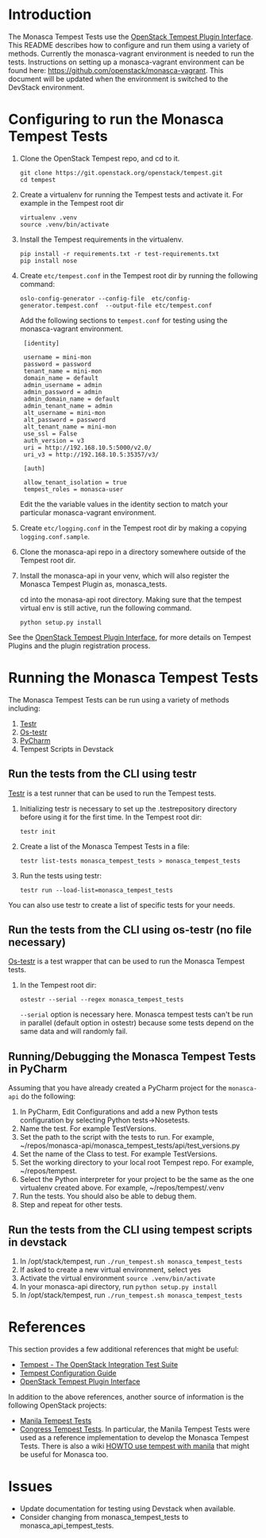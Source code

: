 # Introduction
The Monasca Tempest Tests use the [OpenStack Tempest Plugin Interface](http://docs.openstack.org/developer/tempest/plugin.html). This README describes how to configure and run them using a variety of methods.
Currently the monasca-vagrant environment is needed to run the tests. Instructions on setting up a monasca-vagrant environment can be found here: https://github.com/openstack/monasca-vagrant. This document will be updated when the environment is switched to the DevStack environment.

# Configuring to run the Monasca Tempest Tests
1. Clone the OpenStack Tempest repo, and cd to it.

   ```
   git clone https://git.openstack.org/openstack/tempest.git
   cd tempest
   ```
2. Create a virtualenv for running the Tempest tests and activate it. For example in the Tempest root dir

    ```
    virtualenv .venv
    source .venv/bin/activate
    ```
3. Install the Tempest requirements in the virtualenv.

    ```
    pip install -r requirements.txt -r test-requirements.txt
    pip install nose
    ```
4. Create ```etc/tempest.conf``` in the Tempest root dir by running the following command:

    ```
    oslo-config-generator --config-file  etc/config-generator.tempest.conf  --output-file etc/tempest.conf
    ```

    Add the following sections to ```tempest.conf``` for testing using the monasca-vagrant environment.

   ```
    [identity]

    username = mini-mon
    password = password
    tenant_name = mini-mon
    domain_name = default
    admin_username = admin
    admin_password = admin
    admin_domain_name = default
    admin_tenant_name = admin
    alt_username = mini-mon
    alt_password = password
    alt_tenant_name = mini-mon
    use_ssl = False
    auth_version = v3
    uri = http://192.168.10.5:5000/v2.0/
    uri_v3 = http://192.168.10.5:35357/v3/

    [auth]

    allow_tenant_isolation = true
    tempest_roles = monasca-user

    ```

    Edit the the variable values in the identity section to match your particular monasca-vagrant environment.

5. Create ```etc/logging.conf``` in the Tempest root dir by making a copying ```logging.conf.sample```.

6. Clone the monasca-api repo in a directory somewhere outside of the Tempest root dir.

7. Install the monasca-api in your venv, which will also register
   the Monasca Tempest Plugin as, monasca_tests.

   cd into the monasa-api root directory. Making sure that the tempest virtual env is still active,
   run the following command.

    ```
    python setup.py install
    ```

See the [OpenStack Tempest Plugin Interface](http://docs.openstack.org/developer/tempest/plugin.html), for more details on Tempest Plugins and the plugin registration process.

# Running the Monasca Tempest Tests
The Monasca Tempest Tests can be run using a variety of methods including:
1. [Testr](https://wiki.openstack.org/wiki/Testr)
2. [Os-testr](http://docs.openstack.org/developer/os-testr/)
3. [PyCharm](https://www.jetbrains.com/pycharm/)
4. Tempest Scripts in Devstack

## Run the tests from the CLI using testr

[Testr](https://wiki.openstack.org/wiki/Testr) is a test runner that can be used to run the Tempest tests.

1. Initializing testr is necessary to set up the .testrepository directory before using it for the first time. In the Tempest root dir:

    ```
    testr init
    ```

2. Create a list of the Monasca Tempest Tests in a file:
    
    ```
    testr list-tests monasca_tempest_tests > monasca_tempest_tests

    ```

3. Run the tests using testr:

    ```
    testr run --load-list=monasca_tempest_tests
    ```
You can also use testr to create a list of specific tests for your needs.

## Run the tests from the CLI using os-testr (no file necessary)
[Os-testr](http://docs.openstack.org/developer/os-testr/) is a test wrapper that can be used to run the Monasca Tempest tests.

1. In the Tempest root dir:

    ```
    ostestr --serial --regex monasca_tempest_tests
    ```
    ```--serial``` option is necessary here. Monasca tempest tests can't be run in parallel (default option in ostestr) because some tests depend on the same data and will randomly fail.

## Running/Debugging the Monasca Tempest Tests in PyCharm

Assuming that you have already created a PyCharm project for the ```monasca-api``` do the following:

1. In PyCharm, Edit Configurations and add a new Python tests configuration by selecting Python tests->Nosetests.
2. Name the test. For example TestVersions.
3. Set the path to the script with the tests to run. For example, ~/repos/monasca-api/monasca_tempest_tests/api/test_versions.py
4. Set the name of the Class to test. For example TestVersions.
5. Set the working directory to your local root Tempest repo. For example, ~/repos/tempest.
6. Select the Python interpreter for your project to be the same as the one virtualenv created above. For example, ~/repos/tempest/.venv
7. Run the tests. You should also be able to debug them.
8. Step and repeat for other tests.

## Run the tests from the CLI using tempest scripts in devstack

1. In /opt/stack/tempest, run ```./run_tempest.sh monasca_tempest_tests```
2. If asked to create a new virtual environment, select yes
3. Activate the virtual environment ```source .venv/bin/activate```
4. In your monasca-api directory, run ```python setup.py install```
5. In /opt/stack/tempest, run ```./run_tempest.sh monasca_tempest_tests```

# References
This section provides a few additional references that might be useful:
* [Tempest - The OpenStack Integration Test Suite](http://docs.openstack.org/developer/tempest/overview.html#quickstart)
* [Tempest Configuration Guide](https://github.com/openstack/tempest/blob/master/doc/source/configuration.rst#id1)
* [OpenStack Tempest Plugin Interface](http://docs.openstack.org/developer/tempest/plugin.html)

In addition to the above references, another source of information is the following OpenStack projects:
* [Manila Tempest Tests](https://github.com/openstack/manila/tree/master/manila_tempest_tests)
* [Congress Tempest Tests](https://github.com/openstack/congress/tree/master/congress_tempest_tests).
In particular, the Manila Tempest Tests were used as a reference implementation to develop the Monasca Tempest Tests. There is also a wiki [HOWTO use tempest with manila](https://wiki.openstack.org/wiki/Manila/docs/HOWTO_use_tempest_with_manila) that might be useful for Monasca too.

# Issues
* Update documentation for testing using Devstack when available.
* Consider changing from monasca_tempest_tests to monasca_api_tempest_tests.
